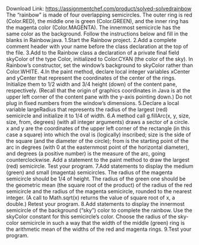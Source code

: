 Download Link: https://assignmentchef.com/product/solved-solvedrainbow
<br>
The “rainbow” is made of four overlapping semicircles. The outer ring is red (Color.RED), the middle one is green (Color.GREEN), and the inner ring has the magenta color (Color.MAGENTA). The innermost semicircle has the same color as the background. Follow the instructions below and fill in the blanks in Rainbow.java. 1.Start the Rainbow project. 2.Add a complete comment header with your name before the class declaration at the top of the file. 3.Add to the Rainbow class a declaration of a private final field skyColor of the type Color, initialized to Color.CYAN (the color of the sky). In Rainbow’s constructor, set the window’s background to skyColor rather than Color.WHITE. 4.In the paint method, declare local integer variables xCenter and yCenter that represent the coordinates of the center of the rings. Initialize them to 1/2 width and 3/4 height (down) of the content pane, respectively. (Recall that the origin of graphics coordinates in Java is at the upper left corner of the content pane with the y-axis pointing down.) Do not plug in fixed numbers from the window’s dimensions. 5.Declare a local variable largeRadius that represents the radius of the largest (red) semicircle and initialize it to 1/4 of width. 6.A method call g.fillArc(x, y, size, size, from, degrees) (with all integer arguments) draws a sector of a circle. x and y are the coordinates of the upper left corner of the rectangle (in this case a square) into which the oval is (logically) inscribed; size is the side of the square (and the diameter of the circle); from is the starting point of the arc in degrees (with 0 at the easternmost point of the horizontal diameter), and degrees (a positive number) is the measure of the arc, going counterclockwise. Add a statement to the paint method to draw the largest (red) semicircle. Test your program. 7.Add statements to display the medium (green) and small (magenta) semicircles. The radius of the magenta semicircle should be 1/4 of height. The radius of the green one should be the geometric mean (the square root of the product) of the radius of the red semicircle and the radius of the magenta semicircle, rounded to the nearest integer. (A call to Math.sqrt(x) returns the value of square root of x, a double.) Retest your program. 8.Add statements to display the innermost semicircle of the background (“sky”) color to complete the rainbow. Use the skyColor constant for this semicircle’s color. Choose the radius of the sky-color semicircle in such a way that the width of the middle (green) ring is the arithmetic mean of the widths of the red and magenta rings. 9.Test your program.